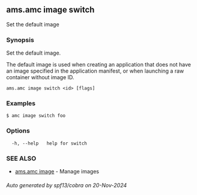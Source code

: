## ams.amc image switch

Set the default image

### Synopsis

Set the default image.

The default image is used when creating an application that does not have an image
specified in the application manifest, or when launching a raw container without image ID.


```
ams.amc image switch <id> [flags]
```

### Examples

```
$ amc image switch foo
```

### Options

```
  -h, --help   help for switch
```

### SEE ALSO

* [ams.amc image](ams.amc_image.md)	 - Manage images

###### Auto generated by spf13/cobra on 20-Nov-2024
